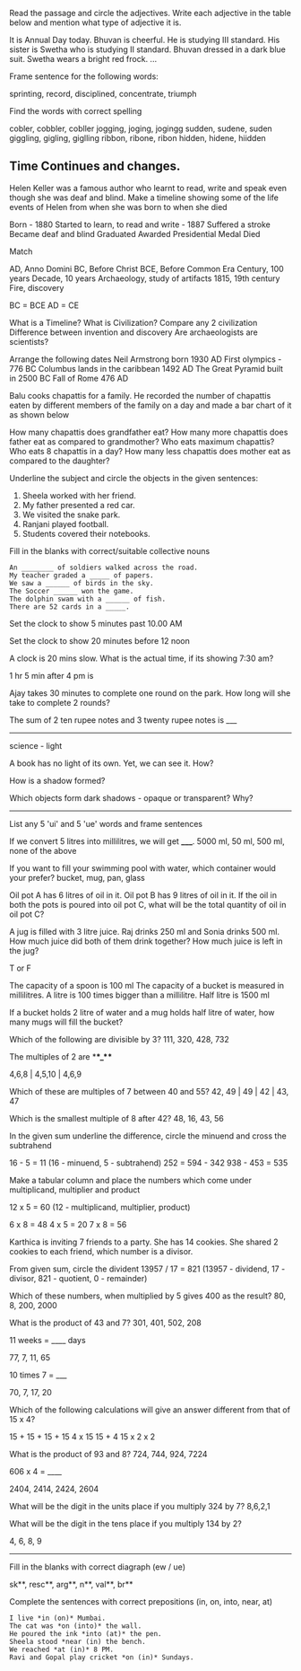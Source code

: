Read the passage and circle the adjectives. Write each adjective in the table below and mention what type of adjective it is.

It is Annual Day today. Bhuvan is cheerful. He is studying III standard. His sister is Swetha who is studying II standard. Bhuvan dressed in a dark blue suit. Swetha wears a bright red frock. ...

Frame sentence for the following words:

sprinting, record, disciplined, concentrate, triumph

Find the words with correct spelling

cobler, cobbler, cobller
jogging, joging, jogingg
sudden, sudene, suden
giggling, gigling, giglling
ribbon, ribone, ribon
hidden, hidene, hiidden

## Time Continues and changes.

Helen Keller was a famous author who learnt to read, write and speak even though she was deaf and blind. Make a timeline showing some of the life events of Helen from when she was born to when she died

Born - 1880
Started to learn, to read and write - 1887
Suffered a stroke
Became deaf and blind
Graduated
Awarded Presidential Medal
Died

Match

AD, Anno Domini
BC, Before Christ
BCE, Before Common Era
Century, 100 years
Decade, 10 years
Archaeology, study of artifacts
1815, 19th century
Fire, discovery

BC = BCE
AD = CE

What is a Timeline?
What is Civilization?
Compare any 2 civilization
Difference between invention and discovery
Are archaeologists are scientists?

Arrange the following dates
Neil Armstrong born 1930 AD
First olympics - 776 BC
Columbus lands in the caribbean 1492 AD
The Great Pyramid built in 2500 BC
Fall of Rome 476 AD

Balu cooks chapattis for a family. He recorded the number of chapattis eaten by different members of the family on a day and made a bar chart of it as shown below

How many chapattis does grandfather eat?
How many more chapattis does father eat as compared to grandmother?
Who eats maximum chapattis?
Who eats 8 chapattis in a day?
How many less chapattis does mother eat as compared to the daughter?

Underline the subject and circle the objects in the given sentences:

1. Sheela worked with her friend.
2. My father presented a red car.
3. We visited the snake park.
4. Ranjani played football.
5. Students covered their notebooks.

Fill in the blanks with correct/suitable collective nouns

```
An ________ of soldiers walked across the road.
My teacher graded a _____ of papers.
We saw a ______ of birds in the sky.
The Soccer ______ won the game.
The dolphin swam with a ______ of fish.
There are 52 cards in a _____.
```

Set the clock to show 5 minutes past 10.00 AM

Set the clock to show 20 minutes before 12 noon

A clock is 20 mins slow. What is the actual time, if its showing 7:30 am?

1 hr 5 min after 4 pm is

Ajay takes 30 minutes to complete one round on the park. How long will she take to complete 2 rounds?

The sum of 2 ten rupee notes and 3 twenty rupee notes is \_\_\_

---

science - light

A book has no light of its own. Yet, we can see it. How?

How is a shadow formed?

Which objects form dark shadows - opaque or transparent? Why?

---

List any 5 'ui' and 5 'ue' words and frame sentences

If we convert 5 litres into millilitres, we will get **\_\_\_**.
5000 ml, 50 ml, 500 ml, none of the above

If you want to fill your swimming pool with water, which container would your prefer?
bucket, mug, pan, glass

Oil pot A has 6 litres of oil in it. Oil pot B has 9 litres of oil in it. If the oil in both the pots is poured into oil pot C, what will be the total quantity of oil in oil pot C?

A jug is filled with 3 litre juice. Raj drinks 250 ml and Sonia drinks 500 ml. How much juice did both of them drink together? How much juice is left in the jug?

T or F

The capacity of a spoon is 100 ml
The capacity of a bucket is measured in millilitres.
A litre is 100 times bigger than a millilitre.
Half litre is 1500 ml

If a bucket holds 2 litre of water and a mug holds half litre of water, how many mugs will fill the bucket?

Which of the following are divisible by 3?
111, 320, 428, 732

The multiples of 2 are \***\*\_\*\***

4,6,8 | 4,5,10 | 4,6,9

Which of these are multiples of 7 between 40 and 55?
42, 49 | 49 | 42 | 43, 47

Which is the smallest multiple of 8 after 42?
48, 16, 43, 56

In the given sum underline the difference, circle the minuend and cross the subtrahend

16 - 5 = 11 (16 - minuend, 5 - subtrahend)
252 = 594 - 342
938 - 453 = 535

Make a tabular column and place the numbers which come under multiplicand, multiplier and product

12 x 5 = 60 (12 - multiplicand, multiplier, product)

6 x 8 = 48
4 x 5 = 20
7 x 8 = 56

Karthica is inviting 7 friends to a party. She has 14 cookies. She shared 2 cookies to each friend, which number is a divisor.

From given sum, circle the divident
13957 / 17 = 821 (13957 - dividend, 17 - divisor, 821 - quotient, 0 - remainder)

Which of these numbers, when multiplied by 5 gives 400 as the result?
80, 8, 200, 2000

What is the product of 43 and 7?
301, 401, 502, 208

11 weeks = \_\_\_\_ days

77, 7, 11, 65

10 times 7 = \_\_\_

70, 7, 17, 20

Which of the following calculations will give an answer different from that of 15 x 4?

15 + 15 + 15 + 15
4 x 15
15 + 4
15 x 2 x 2

What is the product of 93 and 8?
724, 744, 924, 7224

606 x 4 = \_\_\_\_

2404, 2414, 2424, 2604

What will be the digit in the units place if you multiply 324 by 7?
8,6,2,1

What will be the digit in the tens place if you multiply 134 by 2?

4, 6, 8, 9

---

Fill in the blanks with correct diagraph (ew / ue)

sk**, resc**, arg**, n**, val**, br**

Complete the sentences with correct prepositions (in, on, into, near, at)

```
I live *in (on)* Mumbai.
The cat was *on (into)* the wall.
He poured the ink *into (at)* the pen.
Sheela stood *near (in) the bench.
We reached *at (in)* 8 PM.
Ravi and Gopal play cricket *on (in)* Sundays.
```
